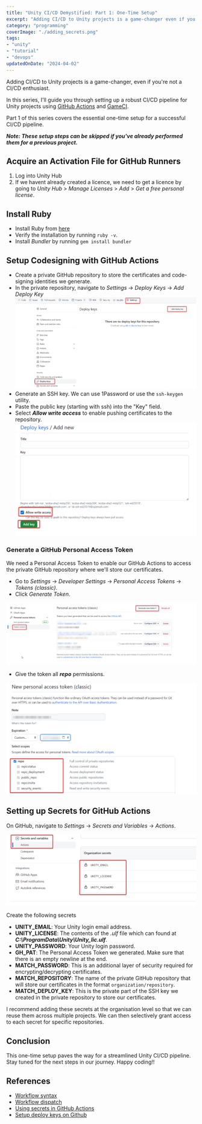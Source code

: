 ```yaml
---
title: "Unity CI/CD Demystified: Part 1: One-Time Setup"
excerpt: "Adding CI/CD to Unity projects is a game-changer even if you're not a CI/CD enthusiast. Part 1 covers the one-time setup for a successful CI/CD pipeline"
category: "programming"
coverImage: "./adding_secrets.png"
tags:
- "unity"
- "tutorial"
- "devops"
updatedOnDate: "2024-04-02"
---
```


Adding CI/CD to Unity projects is a game-changer, even if you're not a CI/CD enthusiast.

In this series, I'll guide you through setting up a robust CI/CD pipeline for Unity projects using [GitHub Actions](https://github.com/features/actions) and [GameCI](https://game.ci/).

Part 1 of this series covers the essential one-time setup for a successful CI/CD pipeline.

**_Note: These setup steps can be skipped if you've already performed them for a previous project._**

## Acquire an Activation File for GitHub Runners

1. Log into Unity Hub
2. If we havent already created a licence, we need to get a licence by going to _Unity Hub_ > _Manage Licenses_ > _Add_ > _Get a free personal license_.

## Install Ruby

- Install Ruby from [here](https://rubyinstaller.org/downloads/)
- Verify the installation by running `ruby -v`.
- Install _Bundler_ by running `gem install bundler`

## Setup Codesigning with GitHub Actions

- Create a private GitHub repository to store the certificates and code-signing identities we generate.
- In the private repository, navigate to _Settings_ -> _Deploy Keys_ -> _Add Deploy Key_  
  ![Add a new deploy key](./deploy_key.png)
- Generate an SSH key. We can use 1Password or use the `ssh-keygen` utility.
- Paste the public key (starting with ssh) into the "Key" field.
- Select **_Allow write access_** to enable pushing certificates to the repository.  
  ![Add key](./add_key.png)

### Generate a GitHub Personal Access Token

We need a Personal Access Token to enable our GitHub Actions to access the private GitHub repository where we'll store our certificates.

- Go to _Settings_ -> _Developer Settings_ -> _Personal Access Tokens_ -> _Tokens (classic)_.
- Click _Generate Token_.

![Generate Personal Access Token](./generate_personal_access_token.png)

- Give the token all **_repo_** permissions.

![Token Scopes](./token_scopes.png)

## Setting up Secrets for GitHub Actions

On GitHub, navigate to _Settings_ -> _Secrets and Variables_ -> _Actions_.

![Adding secrets](./adding_secrets.png)

Create the following secrets

- **UNITY_EMAIL**: Your Unity login email address.
- **UNITY_LICENSE**: The contents of the _.ulf_ file which can found at _**C:\ProgramData\Unity\Unity_lic.ulf**_.
- **UNITY_PASSWORD**: Your Unity login password.
- **GH_PAT**: The Personal Access Token we generated. Make sure that there is an empty newline at the end.
- **MATCH_PASSWORD**: This is an additional layer of security required for encrypting/decrypting certificates.
- **MATCH_REPOSITORY**: The name of the private GitHub repository that will store our certificates in the format `organization/repository`.
- **MATCH_DEPLOY_KEY**: This is the private part of the SSH key we created in the private repository to store our certificates.

I recommend adding these secrets at the organisation level so that we can reuse them across multiple projects. We can then selectively grant access to each secret for specific repositories.

## Conclusion

This one-time setup paves the way for a streamlined Unity CI/CD pipeline. Stay tuned for the next steps in our journey. Happy coding!!

## References

- [Workflow syntax](https://docs.github.com/en/actions/using-workflows/workflow-syntax-for-github-actions)
- [Workflow dispatch](https://docs.github.com/en/actions/using-workflows/events-that-trigger-workflows#workflow_dispatch)
- [Using secrets in GitHub Actions](https://docs.github.com/en/actions/security-guides/using-secrets-in-github-actions)
- [Setup deploy keys on Github](https://docs.github.com/en/authentication/connecting-to-github-with-ssh/managing-deploy-keys#set-up-deploy-keys)
